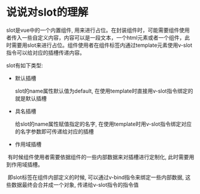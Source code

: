 # 说说对slot的理解

slot是vue中的一个内置组件, 用来进行占位。在封装组件时，可能需要组件使用者传入一些自定义内容，内容可以是一段文本，一个html元素或者一个组件，此时需要用slot来进行占位。组件使用者在组件标签内通过template元素使用v-slot指令可以给对应的插槽传递内容。

slot有如下类型:

- 默认插槽

   slot的name属性默认值为default, 在使用template时直接用v-slot指令绑定的就是默认插槽

- 具名插槽

   给slot的name属性赋值指定的名字, 在使用template时用v-slot指令绑定对应的名字参数即可传递给对应的插槽

- 作用域插槽

​       有时候组件使用者需要依据组件的一些内部数据来对插槽进行定制化, 此时需要用到作用域插槽。

​       即slot标签在组件内部定义的时候, 可以通过v-bind指令来绑定一些内部数据, 这些数据最终会合并成一个对象, 传递给v-slot指令的指令值